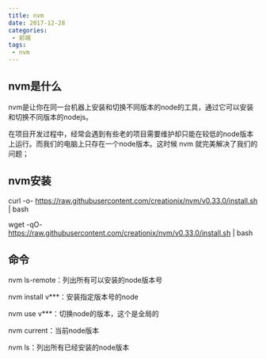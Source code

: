 ```yaml
---
title: nvm
date: 2017-12-28
categories: 
 - 前端
tags:
 - nvm
---
```

## nvm是什么 ##
nvm是让你在同一台机器上安装和切换不同版本的node的工具，通过它可以安装和切换不同版本的nodejs。

在项目开发过程中，经常会遇到有些老的项目需要维护却只能在较低的node版本上运行。而我们的电脑上只存在一个node版本。这时候 nvm 就完美解决了我们的问题；
## nvm安装 ##
curl -o- https://raw.githubusercontent.com/creationix/nvm/v0.33.0/install.sh | bash

wget -qO- https://raw.githubusercontent.com/creationix/nvm/v0.33.0/install.sh | bash

## 命令 ##
nvm ls-remote：列出所有可以安装的node版本号

nvm install v***：安装指定版本号的node

nvm use v***：切换node的版本，这个是全局的

nvm current：当前node版本

nvm ls：列出所有已经安装的node版本

